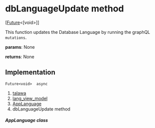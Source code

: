 
<div>

# dbLanguageUpdate method

</div>


[[Future](https://api.flutter.dev/flutter/dart-core/Future-class.html)\<[void\>]]




This function updates the Database Language by running the graphQL
`mutations`.

**params**: None

**returns**: None



## Implementation

``` language-dart
Future<void>  async 
```







1.  [talawa](../../index.md)
2.  [lang_view_model](../../view_model_lang_view_model/)
3.  [AppLanguage](../../view_model_lang_view_model/AppLanguage-class.md)
4.  dbLanguageUpdate method

##### AppLanguage class







